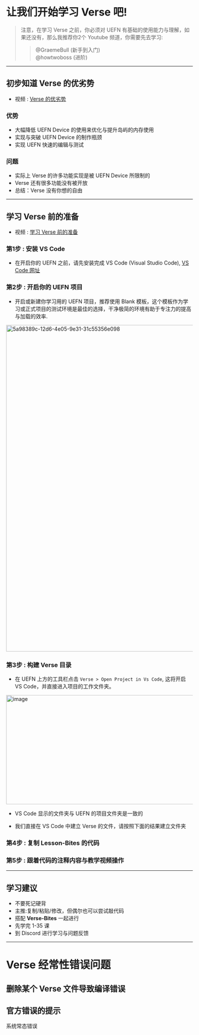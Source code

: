 # 让我们开始学习 Verse 吧!
> 注意，在学习 Verse 之前，你必须对 UEFN 有基础的使用能力与理解，如果还没有，那么我推荐你2个 Youtube 频道，你需要先去学习:
> > @GraemeBull (新手到入门)   
> > @howtwoboss (进阶)

---
## 初步知道 Verse 的优劣势
- 视频 : [Verse 的优劣势](https://code.visualstudio.com/) 
### 优势
- 大幅降低 UEFN Device 的使用来优化与提升岛屿的内存使用
- 实现与突破 UEFN Device 的制作瓶颈
- 实现 UEFN 快速的编辑与测试

### 问题
- 实际上 Verse 的许多功能实现是被 UEFN Device 所限制的
- Verse 还有很多功能没有被开放
- 总结：Verse 没有你想的自由

---
## 学习 Verse 前的准备
- 视频 : [学习 Verse 前的准备](https://code.visualstudio.com/)

### 第1步 : 安装 VS Code
- 在开启你的 UEFN 之前，请先安装完成 VS Code (Visual Studio Code), [VS Code 网址](https://code.visualstudio.com/) 

### 第2步 : 开启你的 UEFN 项目
- 开启或新建你学习用的 UEFN 项目，推荐使用 Blank 模板，这个模板作为学习或正式项目的测试环境是最佳的选择，干净极简的环境有助于专注力的提高与加载的效率.    
<img width="1469" height="879" alt="5a98389c-12d6-4e05-9e31-31c55356e098" src="https://github.com/user-attachments/assets/517c3530-8e93-42c6-8eb2-548a6f7a73b5" />

### 第3步 : 构建 Verse 目录
- 在 UEFN 上方的工具栏点击 `Verse > Open Project in Vs Code`, 这将开启 VS Code，并直接进入项目的工作文件夹。
<img width="976" height="294" alt="image" src="https://github.com/user-attachments/assets/0939d3dd-6f33-4d93-a4e2-66e4480ac6b4" />

- VS Code 显示的文件夹与 UEFN 的项目文件夹是一致的

- 我们直接在 VS Code 中建立 Verse 的文件，请按照下面的结果建立文件夹

### 第4步 : 复制 Lesson-Bites 的代码



### 第5步 : 跟着代码的注释内容与教学视频操作

---

## 学习建议
- 不要死记硬背
- 主推:复制/粘贴/修改，但偶尔也可以尝试敲代码
- 搭配 **Verse-Bites** 一起进行
- 先学完 1-35 课
- 到 Discord 进行学习与问题反馈

---

# Verse 经常性错误问题
## 删除某个 Verse 文件导致编译错误

## 官方错误的提示
系统常态错误
